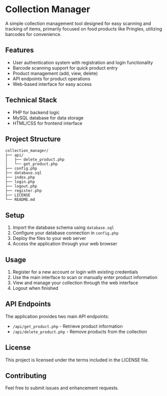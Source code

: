 # Collection Manager

A simple collection management tool designed for easy scanning and tracking of items, primarily focused on food products like Pringles, utilizing barcodes for convenience.

## Features

- User authentication system with registration and login functionality
- Barcode scanning support for quick product entry
- Product management (add, view, delete)
- API endpoints for product operations
- Web-based interface for easy access

## Technical Stack

- PHP for backend logic
- MySQL database for data storage
- HTML/CSS for frontend interface

## Project Structure

```
collection_manager/
├── api/
│   ├── delete_product.php
│   └── get_product.php
├── config.php
├── database.sql
├── index.php
├── login.php
├── logout.php
├── register.php
├── LICENSE
└── README.md
```

## Setup

1. Import the database schema using `database.sql`
2. Configure your database connection in `config.php`
3. Deploy the files to your web server
4. Access the application through your web browser

## Usage

1. Register for a new account or login with existing credentials
2. Use the main interface to scan or manually enter product information
3. View and manage your collection through the web interface
4. Logout when finished

## API Endpoints

The application provides two main API endpoints:
- `/api/get_product.php` - Retrieve product information
- `/api/delete_product.php` - Remove products from the collection

## License

This project is licensed under the terms included in the LICENSE file.

## Contributing

Feel free to submit issues and enhancement requests.
